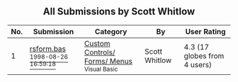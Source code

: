 ﻿<div align="center">

## All Submissions by Scott Whitlow

</div>

No.  | Submission | Category | By   | User Rating
---- | ---------- | -------- | ---- | -----------
1 | [rsform\.bas<br /><sup>1998-08-26 16:59:18</sup>](https://github.com/Planet-Source-Code/scott-whitlow-rsform-bas__1-927) | [Custom Controls/ Forms/  Menus<br /><sup>Visual Basic</sup>](../ByCategory/custom-controls-forms-menus__1-4.md) | Scott Whitlow | 4.3 (17 globes from 4 users)
